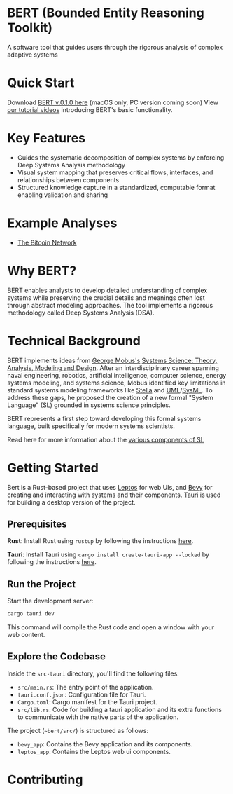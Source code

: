 # BERT (Bounded Entity Reasoning Toolkit)
A software tool that guides users through the rigorous analysis of complex adaptive systems

# Quick Start
Download [BERT v.0.1.0 here](https://github.com/halcyonic-systems/bert/releases/tag/v0.1.0) (macOS only, PC version coming soon)
View [our tutorial videos](https://github.com/halcyonic-systems/bert/blob/main/docs/Tutorials.md) introducing BERT's basic functionality.

# Key Features
- Guides the systematic decomposition of complex systems by enforcing Deep Systems Analysis methodology
- Visual system mapping that preserves critical flows, interfaces, and relationships between components
- Structured knowledge capture in a standardized, computable format enabling validation and sharing

# Example Analyses
- [The Bitcoin Network](https://github.com/halcyonic-systems/bert/blob/main/btc.json)

# Why BERT?
BERT enables analysts to develop detailed understanding of complex systems while preserving the crucial details and meanings often lost through abstract modeling approaches. The tool implements a rigorous methodology called Deep Systems Analysis (DSA).

# Technical Background
BERT implements ideas from [George Mobus's](https://directory.tacoma.uw.edu/employee/gmobus) [Systems Science: Theory, Analysis, Modeling and Design](https://link.springer.com/book/10.1007/978-3-030-93482-8). After an interdisciplinary career spanning naval engineering, robotics, artificial intelligence, computer science, energy systems modeling, and systems science, Mobus identified key limitations in standard systems modeling frameworks like [Stella](https://www.iseesystems.com/store/products/stella-online.aspx) and [UML](https://www.uml.org/)/[SysML](https://sysml.org/). To address these gaps, he proposed the creation of a new formal "System Language" (SL) grounded in systems science principles.

BERT represents a first step toward developing this formal systems language, built specifically for modern systems scientists.

Read here for more information about the [various components of SL](https://github.com/halcyonic-systems/bert/blob/main/research/system%20language/system_language.md)

# Getting Started
Bert is a Rust-based project that uses [Leptos](https://leptos.dev/) for web UIs, and [Bevy](https://bevyengine.org/) for creating and interacting with systems and their components.
[Tauri](https://v2.tauri.app/) is used for building a desktop version of the project.

## Prerequisites
**Rust**: Install Rust using `rustup` by following the instructions [here](https://www.rust-lang.org/tools/install).

**Tauri**: Install Tauri using `cargo install create-tauri-app --locked` by following the instructions [here](https://v2.tauri.app/start/).

## Run the Project
Start the development server:
```rust
cargo tauri dev
```
This command will compile the Rust code and open a window with your web content.

## Explore the Codebase
Inside the `src-tauri` directory, you'll find the following files:

- `src/main.rs`: The entry point of the application.
- `tauri.conf.json`: Configuration file for Tauri.
- `Cargo.toml`: Cargo manifest for the Tauri project.
- `src/lib.rs`: Code for building a tauri application and its extra functions to communicate with the native parts of the application.

The project (`~bert/src/`) is structured as follows:
 - `bevy_app`: Contains the Bevy application and its components.
 - `leptos_app`: Contains the Leptos web ui components.

# Contributing

